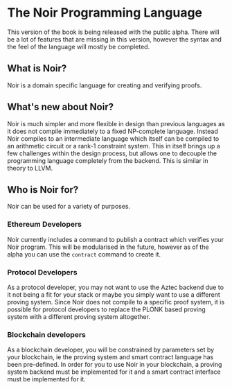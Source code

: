 # The Noir Programming Language

This version of the book is being released with the public alpha. There will be a lot of features that are missing in this version, however the syntax and the feel of the language will mostly be completed. 

## What is Noir?

Noir is a domain specific language for creating and verifying proofs.

## What's new about Noir?

Noir is much simpler and more flexible in design than previous languages as it does not compile immediately to a fixed NP-complete language. Instead Noir compiles to an intermediate language which itself can be compiled to an arithmetic circuit or a rank-1 constraint system. This in itself brings up a few challenges within the design process, but allows one to decouple the programming language completely from the backend. This is similar in theory to LLVM.

## Who is Noir for?

Noir can be used for a variety of purposes.

### Ethereum Developers

Noir currently includes a command to publish a contract which verifies your Noir program. This will be modularised in the future, however as of the alpha you can use the `contract` command to create it.

### Protocol Developers

As a protocol developer, you may not want to use the Aztec backend due to it not being a fit for your stack or maybe you simply want to use a different proving system. Since Noir does not compile to a specific proof system, it is possible for protocol developers to replace the PLONK based proving system with a different proving system altogether.

### Blockchain developers

As a blockchain developer, you will be constrained by parameters set by your blockchain, ie the proving system and smart contract language has been pre-defined. In order for you to use Noir in your blockchain, a proving system backend must be implemented for it and a smart contract interface must be implemented for it. 